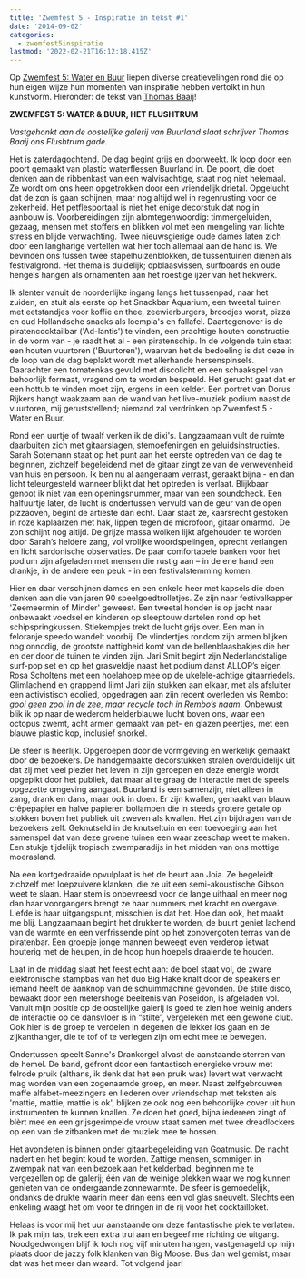 ```yaml
---
title: 'Zwemfest 5 - Inspiratie in tekst #1'
date: '2014-09-02'
categories:
  - zwemfest5inspiratie
lastmod: '2022-02-21T16:12:18.415Z'
---
```


Op [Zwemfest 5: Water en Buur](/zwemfest/2014/) liepen diverse creatievelingen rond die op hun eigen wijze hun momenten van inspiratie hebben vertolkt in hun kunstvorm. Hieronder: de tekst van [Thomas Baaij](https://www.facebook.com/th.baaij)!

**ZWEMFEST 5: WATER & BUUR, HET FLUSHTRUM**

_Vastgehonkt aan de oostelijke galerij van Buurland slaat schrijver Thomas Baaij ons Flushtrum gade._

Het is zaterdagochtend. De dag begint grijs en doorweekt. Ik loop door een poort gemaakt van plastic waterflessen Buurland in. De poort, die doet denken aan de ribbenkast van een walvisachtige, staat nog niet helemaal. Ze wordt om ons heen opgetrokken door een vriendelijk drietal. Opgelucht dat de zon is gaan schijnen, maar nog altijd wel in regenrusting voor de zekerheid. Het petflesportaal is niet het enige decorstuk dat nog in aanbouw is. Voorbereidingen zijn alomtegenwoordig: timmergeluiden, gezaag, mensen met stoffers en blikken vol met een mengeling van lichte stress en blijde verwachting. Twee nieuwsgierige oude dames laten zich door een langharige vertellen wat hier toch allemaal aan de hand is. We bevinden ons tussen twee stapelhuizenblokken, de tussentuinen dienen als festivalgrond. Het thema is duidelijk; opblaasvissen, surfboards en oude hengels hangen als ornamenten aan het roestige ijzer van het hekwerk.

Ik slenter vanuit de noorderlijke ingang langs het tussenpad, naar het zuiden, en stuit als eerste op het Snackbar Aquarium, een tweetal tuinen met eetstandjes voor koffie en thee, zeewierburgers, broodjes worst, pizza en oud Hollandsche snacks als loempia's en fallafel. Daartegenover is de piratencocktailbar ('Ad-lantis') te vinden, een prachtige houten constructie in de vorm van - je raadt het al - een piratenschip. In de volgende tuin staat een houten vuurtoren ('Buurtoren'), waarvan het de bedoeling is dat deze in de loop van de dag beplakt wordt met allerhande hersenspinsels. Daarachter een tomatenkas gevuld met discolicht en een schaakspel van behoorlijk formaat, vragend om te worden bespeeld. Het gerucht gaat dat er een hottub te vinden moet zijn, ergens in een kelder. Een portret van Dorus Rijkers hangt waakzaam aan de wand van het live-muziek podium naast de vuurtoren, mij geruststellend; niemand zal verdrinken op Zwemfest 5 - Water en Buur.

Rond een uurtje of twaalf verken ik de dixi's. Langzaamaan vult de ruimte daarbuiten zich met gitaarslagen, stemoefeningen en geluidsinstructies. Sarah Sotemann staat op het punt aan het eerste optreden van de dag te beginnen, zichzelf begeleidend met de gitaar zingt ze van de verwevenheid van huis en persoon. Ik ben nu al aangenaam verrast, geraakt bijna - en dan licht teleurgesteld wanneer blijkt dat het optreden is verlaat. Blijkbaar genoot ik niet van een openingsnummer, maar van een soundcheck. Een halfuurtje later, de lucht is ondertussen vervuld van de geur van de open pizzaoven, begint de artieste dan echt. Daar staat ze, kaarsrecht gestoken in roze kaplaarzen met hak, lippen tegen de microfoon, gitaar omarmd.  De zon schijnt nog altijd. De grijze massa wolken lijkt afgehouden te worden door Sarah’s heldere zang, vol vrolijke woordspelingen, oprecht verlangen en licht sardonische observaties. De paar comfortabele banken voor het podium zijn afgeladen met mensen die rustig aan – in de ene hand een drankje, in de andere een peuk - in een festivalstemming komen.

Hier en daar verschijnen dames en een enkele heer met kapsels die doen denken aan die van jaren 90 speelgoedtrolletjes. Ze zijn naar festivalkapper 'Zeemeermin of Minder' geweest. Een tweetal honden is op jacht naar onbewaakt voedsel en kinderen op sleeptouw dartelen rond op het schipspringkussen. Stiekempjes trekt de lucht grijs over. Een man in feloranje speedo wandelt voorbij. De vlindertjes rondom zijn armen blijken nog onnodig, de grootste nattigheid komt van de bellenblaasbakjes die her en der door de tuinen te vinden zijn. Jari Smit begint zijn Nederlandstalige surf-pop set en op het grasveldje naast het podium danst ALLOP’s eigen Rosa Scholtens met een hoelahoep mee op de ukelele-achtige gitaarriedels. Glimlachend en grappend lijmt Jari zijn stukken aan elkaar, met als afsluiter een activistisch ecolied, opgedragen aan zijn recent overleden vis Rembo: _gooi geen zooi in de zee, maar recycle toch in Rembo’s naam_. Onbewust blik ik op naar de wederom helderblauwe lucht boven ons, waar een octopus zwemt, acht armen gemaakt van pet- en glazen peertjes, met een blauwe plastic kop, inclusief snorkel.

De sfeer is heerlijk. Opgeroepen door de vormgeving en werkelijk gemaakt door de bezoekers. De handgemaakte decorstukken stralen overduidelijk uit dat zij met veel plezier het leven in zijn geroepen en deze energie wordt opgepikt door het publiek, dat maar al te graag de interactie met de speels opgezette omgeving aangaat. Buurland is een samenzijn, niet alleen in zang, drank en dans, maar ook in doen. Er zijn kwallen, gemaakt van blauw crêpepapier en halve papieren bollampen die in steeds grotere getale op stokken boven het publiek uit zweven als kwallen. Het zijn bijdragen van de bezoekers zelf. Geknutseld in de knutseltuin en een toevoeging aan het samenspel dat van deze groene tuinen een waar zeeschap weet te maken. Een stukje tijdelijk tropisch zwemparadijs in het midden van ons mottige moerasland.

Na een kortgedraaide opvulplaat is het de beurt aan Joia. Ze begeleidt zichzelf met loepzuivere klanken, die ze uit een semi-akoustische Gibson weet te slaan. Haar stem is onbevreesd voor de lange uithaal en meer nog dan haar voorgangers brengt ze haar nummers met kracht en overgave. Liefde is haar uitgangspunt, misschien is dat het. Hoe dan ook, het maakt me blij. Langzaamaan begint het drukker te worden, de buurt geniet lachend van de warmte en een verfrissende pint op het zonovergoten terras van de piratenbar. Een groepje jonge mannen beweegt even verderop ietwat houterig met de heupen, in de hoop hun hoepels draaiende te houden.

Laat in de middag slaat het feest echt aan: de boel staat vol, de zware elektronische stampbas van het duo Big Hake knalt door de speakers en iemand heeft de aanknop van de schuimmachine gevonden. De stille disco, bewaakt door een metershoge beeltenis van Poseidon, is afgeladen vol. Vanuit mijn positie op de oostelijke galerij is goed te zien hoe weinig anders de interactie op de dansvloer is in “stilte”, vergeleken met een gewone club. Ook hier is de groep te verdelen in degenen die lekker los gaan en de zijkanthanger, die te tof of te verlegen zijn om echt mee te bewegen.

Ondertussen speelt Sanne's Drankorgel alvast de aanstaande sterren van de hemel. De band, gefront door een fantastisch energieke vrouw met felrode pruik (althans, ik denk dat het een pruik was) levert wat verwacht mag worden van een zogenaamde groep, en meer. Naast zelfgebrouwen maffe alfabet-meezingers en liederen over vriendschap met teksten als 'mattie, mattie, mattie is ok', blijken ze ook nog een behoorlijke cover uit hun instrumenten te kunnen knallen. Ze doen het goed, bijna iedereen zingt of blèrt mee en een grijsgerimpelde vrouw staat samen met twee dreadlockers op een van de zitbanken met de muziek mee te hossen.

Het avondeten is binnen onder gitaarbegeleiding van Goatmusic. De nacht nadert en het begint koud te worden. Zattige mensen, sommigen in zwempak nat van een bezoek aan het kelderbad, beginnen me te vergezellen op de galerij; één van de weinige plekken waar we nog kunnen genieten van de ondergaande zonnewarmte. De sfeer is gemoedelijk, ondanks de drukte waarin meer dan eens een vol glas sneuvelt. Slechts een enkeling waagt het om voor te dringen in de rij voor het cocktailloket.

Helaas is voor mij het uur aanstaande om deze fantastische plek te verlaten. Ik pak mijn tas, trek een extra trui aan en begeef me richting de uitgang. Noodgedwongen blijf ik toch nog vijf minuten hangen, vastgenageld op mijn plaats door de jazzy folk klanken van Big Moose. Bus dan wel gemist, maar dat was het meer dan waard. Tot volgend jaar!
